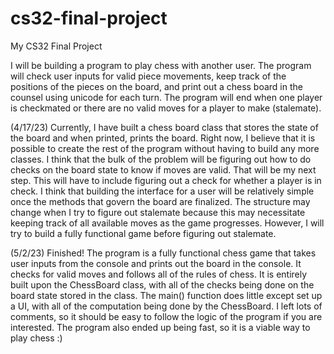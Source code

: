 # cs32-final-project
My CS32 Final Project

I will be building a program to play chess with another user. The program will check user inputs for valid piece movements, keep track of the positions of the pieces on the board, and print out a chess board in the counsel using unicode for each turn. The program will end when one player is checkmated or there are no valid moves for a player to make (stalemate).

(4/17/23) Currently, I have built a chess board class that stores the state of the board and when printed, prints the board. Right now, I believe that it is possible to create the rest of the program without having to build any more classes. I think that the bulk of the problem will be figuring out how to do checks on the board state to know if moves are valid. That will be my next step. This will have to include figuring out a check for whether a player is in check. I think that building the interface for a user will be relatively simple once the methods that govern the board are finalized. The structure may change when I try to figure out stalemate because this may necessitate keeping track of all available moves as the game progresses. However, I will try to build a fully functional game before figuring out stalemate.

(5/2/23) Finished! The program is a fully functional chess game that takes user inputs from the console and prints out the board in the console. It checks for valid moves and follows all of the rules of chess. It is entirely built upon the ChessBoard class, with all of the checks being done on the board state stored in the class. The main() function does little except set up a UI, with all of the computation being done by the ChessBoard. I left lots of comments, so it should be easy to follow the logic of the program if you are interested. The program also ended up being fast, so it is a viable way to play chess :)
